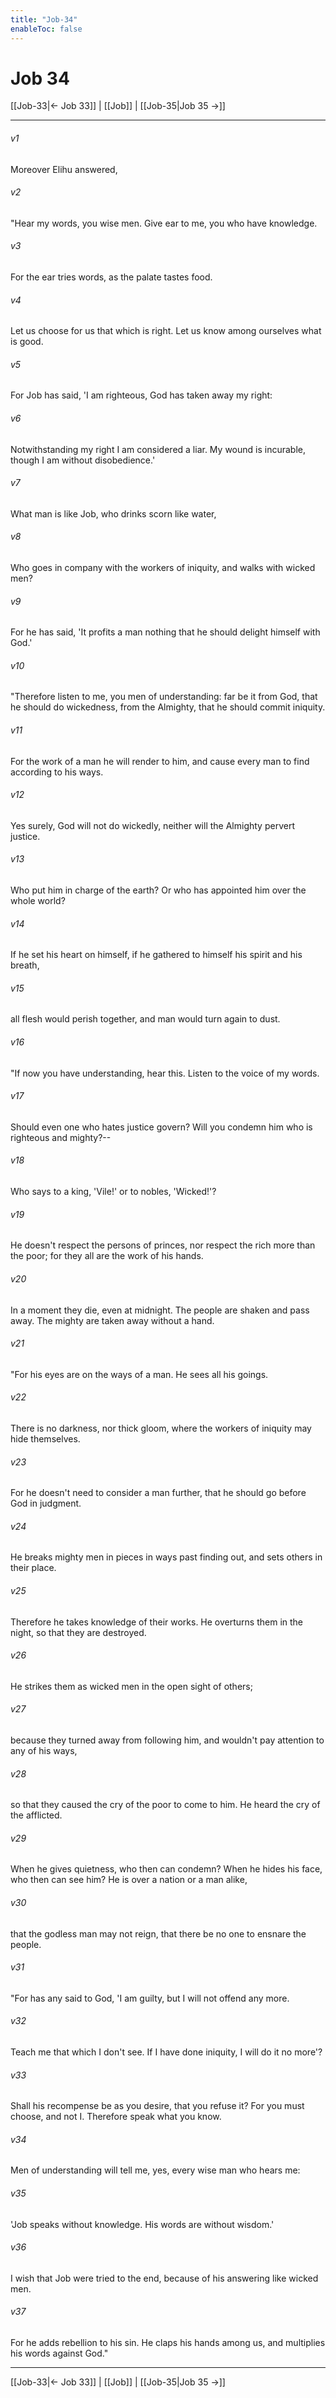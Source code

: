 ```yaml
---
title: "Job-34"
enableToc: false
---
```

# Job 34

[[Job-33|← Job 33]] | [[Job]] | [[Job-35|Job 35 →]]
***



###### v1 
Moreover Elihu answered, 

###### v2 
"Hear my words, you wise men. Give ear to me, you who have knowledge. 

###### v3 
For the ear tries words, as the palate tastes food. 

###### v4 
Let us choose for us that which is right. Let us know among ourselves what is good. 

###### v5 
For Job has said, 'I am righteous, God has taken away my right: 

###### v6 
Notwithstanding my right I am considered a liar. My wound is incurable, though I am without disobedience.' 

###### v7 
What man is like Job, who drinks scorn like water, 

###### v8 
Who goes in company with the workers of iniquity, and walks with wicked men? 

###### v9 
For he has said, 'It profits a man nothing that he should delight himself with God.' 

###### v10 
"Therefore listen to me, you men of understanding: far be it from God, that he should do wickedness, from the Almighty, that he should commit iniquity. 

###### v11 
For the work of a man he will render to him, and cause every man to find according to his ways. 

###### v12 
Yes surely, God will not do wickedly, neither will the Almighty pervert justice. 

###### v13 
Who put him in charge of the earth? Or who has appointed him over the whole world? 

###### v14 
If he set his heart on himself, if he gathered to himself his spirit and his breath, 

###### v15 
all flesh would perish together, and man would turn again to dust. 

###### v16 
"If now you have understanding, hear this. Listen to the voice of my words. 

###### v17 
Should even one who hates justice govern? Will you condemn him who is righteous and mighty?-- 

###### v18 
Who says to a king, 'Vile!' or to nobles, 'Wicked!'? 

###### v19 
He doesn't respect the persons of princes, nor respect the rich more than the poor; for they all are the work of his hands. 

###### v20 
In a moment they die, even at midnight. The people are shaken and pass away. The mighty are taken away without a hand. 

###### v21 
"For his eyes are on the ways of a man. He sees all his goings. 

###### v22 
There is no darkness, nor thick gloom, where the workers of iniquity may hide themselves. 

###### v23 
For he doesn't need to consider a man further, that he should go before God in judgment. 

###### v24 
He breaks mighty men in pieces in ways past finding out, and sets others in their place. 

###### v25 
Therefore he takes knowledge of their works. He overturns them in the night, so that they are destroyed. 

###### v26 
He strikes them as wicked men in the open sight of others; 

###### v27 
because they turned away from following him, and wouldn't pay attention to any of his ways, 

###### v28 
so that they caused the cry of the poor to come to him. He heard the cry of the afflicted. 

###### v29 
When he gives quietness, who then can condemn? When he hides his face, who then can see him? He is over a nation or a man alike, 

###### v30 
that the godless man may not reign, that there be no one to ensnare the people. 

###### v31 
"For has any said to God, 'I am guilty, but I will not offend any more. 

###### v32 
Teach me that which I don't see. If I have done iniquity, I will do it no more'? 

###### v33 
Shall his recompense be as you desire, that you refuse it? For you must choose, and not I. Therefore speak what you know. 

###### v34 
Men of understanding will tell me, yes, every wise man who hears me: 

###### v35 
'Job speaks without knowledge. His words are without wisdom.' 

###### v36 
I wish that Job were tried to the end, because of his answering like wicked men. 

###### v37 
For he adds rebellion to his sin. He claps his hands among us, and multiplies his words against God."

***
[[Job-33|← Job 33]] | [[Job]] | [[Job-35|Job 35 →]]

